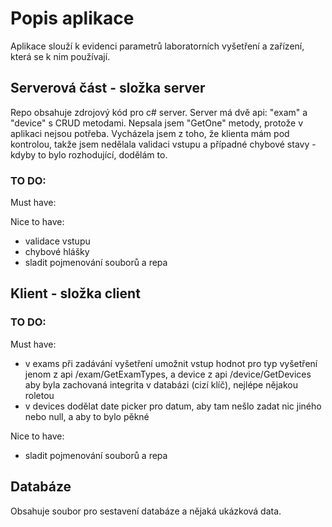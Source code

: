 # Popis aplikace
Aplikace slouží k evidenci parametrů laboratorních vyšetření a zařízení, která se k nim používají.

## Serverová část - složka server
Repo obsahuje zdrojový kód pro c# server.
Server má dvě api: "exam" a "device" s CRUD metodami. Nepsala jsem "GetOne" metody, protože v aplikaci nejsou potřeba.
Vycházela jsem z toho, že klienta mám pod kontrolou, takže jsem nedělala validaci vstupu a případné chybové stavy - kdyby to bylo rozhodující, dodělám to.

### TO DO:
Must have:

Nice to have:
- validace vstupu
- chybové hlášky
- sladit pojmenování souborů a repa

## Klient - složka client
### TO DO:
Must have:
- v exams při zadávání vyšetření umožnit vstup hodnot pro typ vyšetření jenom z api /exam/GetExamTypes, a device z api /device/GetDevices aby byla zachovaná integrita v databázi (cizí klíč), nejlépe nějakou roletou
- v devices dodělat date picker pro datum, aby tam nešlo zadat nic jiného nebo null, a aby to bylo pěkné

Nice to have:
- sladit pojmenování souborů a repa

## Databáze
Obsahuje soubor pro sestavení databáze a nějaká ukázková data.



